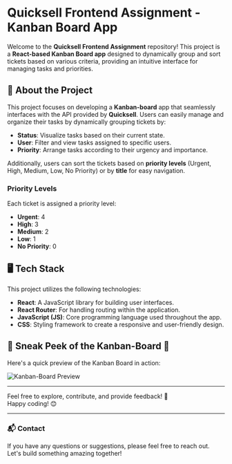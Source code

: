 # Quicksell Frontend Assignment - Kanban Board App

Welcome to the **Quicksell Frontend Assignment** repository! This project is a **React-based Kanban Board app** designed to dynamically group and sort tickets based on various criteria, providing an intuitive interface for managing tasks and priorities.

## 📌 About the Project

This project focuses on developing a **Kanban-board** app that seamlessly interfaces with the API provided by **Quicksell**. Users can easily manage and organize their tasks by dynamically grouping tickets by:

- **Status**: Visualize tasks based on their current state.
- **User**: Filter and view tasks assigned to specific users.
- **Priority**: Arrange tasks according to their urgency and importance.

Additionally, users can sort the tickets based on **priority levels** (Urgent, High, Medium, Low, No Priority) or by **title** for easy navigation.

### Priority Levels

Each ticket is assigned a priority level:

- **Urgent**: 4
- **High**: 3
- **Medium**: 2
- **Low**: 1
- **No Priority**: 0

## 🖥️ Tech Stack

This project utilizes the following technologies:

- **React**: A JavaScript library for building user interfaces.
- **React Router**: For handling routing within the application.
- **JavaScript (JS)**: Core programming language used throughout the app.
- **CSS**: Styling framework to create a responsive and user-friendly design.

## 🚀 Sneak Peek of the Kanban-Board 🙈

Here's a quick preview of the Kanban Board in action:

![Kanban-Board Preview](./assets/kanban-board-preview.png)

---

Feel free to explore, contribute, and provide feedback! 🎉  
Happy coding! 😊

---

### 📬 Contact

If you have any questions or suggestions, please feel free to reach out.  
Let's build something amazing together!
